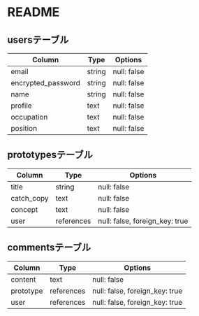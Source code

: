 # README

## usersテーブル

| Column             | Type       | Options     |
| ------------------ | ---------- | ----------- |
| email              | string     | null: false |
| encrypted_password | string     | null: false |
| name               | string     | null: false |
| profile            | text       | null: false |
| occupation         | text       | null: false |
| position           | text       | null: false |

## prototypesテーブル

| Column     | Type       | Options                        |
| ---------- | ---------- | ------------------------------ |
| title      | string     | null: false                    |
| catch_copy | text       | null: false                    |
| concept    | text       | null: false                    |
| user       | references | null: false, foreign_key: true |

## commentsテーブル

| Column    | Type       | Options                        |
| --------- | ---------- | ------------------------------ |
| content   | text       | null: false                    |
| prototype | references | null: false, foreign_key: true |
| user      | references | null: false, foreign_key: true |